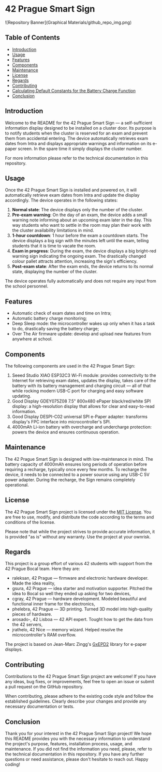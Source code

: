 
# 42 Prague Smart Sign
![Repository Banner](Graphical Materials/github_repo_img.png)
## Table of Contents

- [Introduction](#introduction)
- [Usage](#usage)
- [Features](#features)
- [Components](#components)
- [Maintenance](#maintenance)
- [License](#license)
- [Regards](#regards)
- [Contributing](#contributing)
- [Calculating Default Constants for the Battery Charge Function](#calculatingdefaultconstantsforthebatterychargefunction)
- [Conclusion](#conclusion)


## Introduction

Welcome to the README for the 42 Prague Smart Sign — a self-sufficient information display designed to be installed on a cluster door. Its purpose is to notify students when the cluster is reserved for an exam and prevent them from accidental entering. The device automatically retrieves exam dates from Intra and displays appropriate warnings and information on its e-paper screen. In the spare time it simply displays the cluster number.

For more information please refer to the technical documentation in this repository.


## Usage

Once the 42 Prague Smart Sign is installed and powered on, it will automatically retrieve exam dates from Intra and update the display accordingly. The device operates in the following states:
1. **Normal state**: The device displays only the number of the cluster.
2. **Pre-exam warning**: On the day of an exam, the device adds a small warning note informing about an upcoming exam later in the day. This way students who want to settle in the room may plan their work with the cluster availability limitations in mind.
3. **1-hour countdown**: 1 hour before the exam a countdown starts. The device displays a big sign with the minutes left until the exam, telling students that it is time to vacate the room.
4. **Exam in progress**: During the exam, the device displays a big bright-red warning sign indicating the ongoing exam. The drastically changed colour pallet attracts attention, increasing the sign's efficiency.
5. **Post-exam state**: After the exam ends, the device returns to its normal state, displaying the number of the cluster.

The device operates fully automatically and does not require any input from the school personnel.


## Features

- Automatic check of exam dates and time on Intra;
- Automatic battery charge monitoring;
- Deep Sleep mode: the microcontroller wakes up only when it has a task to do, drastically saving the battery charge;
- Over The Air firmware update: develop and upload new features from anywhere at school.


## Components

The following components are used in the 42 Prague Smart Sign:
1. Seeed Studio XIAO ESP32C3 Wi-Fi module: provides connectivity to the Internet for retrieving exam dates, updates the display, takes care of the battery with its battery management and charging circuit — all of that while rocking modern USB-C port for charging and easy software updating.
2. Good Display GDEY075Z08 7.5" 800x480 ePaper black/red/white SPI display: a high-resolution display that allows for clear and easy-to-read information.
3. Good Display DESPI-C02 universal SPI e-Paper adapter: transforms display's FPC interface into microcontroller's SPI.
4. 4000mAh Li-ion battery with overcharge and undercharge protection: powers the device and ensures continuous operation.


## Maintenance

The 42 Prague Smart Sign is designed with low-maintenance in mind. The battery capacity of 4000mAh ensures long periods of operation before requiring a recharge, typically once every few months. To recharge the device, it needs to be connected to a power source using any USB-C 5V power adapter. During the recharge, the Sign remains completely operational.


## License

The 42 Prague Smart Sign project is licensed under the [MIT License](https://opensource.org/licenses/MIT). You are free to use, modify, and distribute the code according to the terms and conditions of the license.

Please note that while the project strives to provide accurate information, it is provided "as is" without any warranty. Use the project at your ownrisk.


## Regards

This project is a group effort of various 42 students with support from the 42 Prague Bocal team. Here they are:
- raleksan, 42 Prague — firmware and electronic hardware developer. Made the idea reality,
- gsura, 42 Prague — idea starter and motivation supporter. Pitched the idea to Bocal so well they ended up asking for two devices,
- cgray, 42 Prague — hardware development. Modeled beautiful and functional inner frame for the electronics,
- phelebra, 42 Prague — 3D printing. Turned 3D model into high-quality pieces of hardware.
- arosado-, 42 Lisboa — 42 API expert. Tought how to get the data from the 42 servers,
- jrathelo, 42 Nice — memory wizard. Helped resolve the microcontroller's RAM overflow.

The project is based on Jean-Marc Zingg's [GxEPD2](https://github.com/ZinggJM/GxEPD2) library for e-paper displays.


## Contributing

Contributions to the 42 Prague Smart Sign project are welcome! If you have any ideas, bug fixes, or improvements, feel free to open an issue or submit a pull request on the GitHub repository.

When contributing, please adhere to the existing code style and follow the established guidelines. Clearly describe your changes and provide any necessary documentation or tests.


## Conclusion

Thank you for your interest in the 42 Prague Smart Sign project! We hope this README provides you with the necessary information to understand the project's purpose, features, installation process, usage, and maintenance. If you did not find the information you need, please, refer to the technical documentation in this repository. If you have any further questions or need assistance, please don't hesitate to reach out. Happy coding!